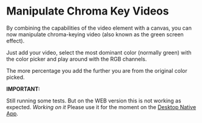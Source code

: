 # Manipulate Chroma Key Videos

By combining the capabilities of the video element with a canvas, you can now manipulate chroma-keying video (also known as the green screen effect).

Just add your video, select the most dominant color (normally green) with the color picker and play around with the RGB channels.

The more percentage you add the further you are from the original color picked.

**IMPORTANT:**

Still running some tests. But on the WEB version this is not working as expected. _Working on it_
Please use it for the moment on the [Desktop Native App](https://www.framer.com/desktop/).

